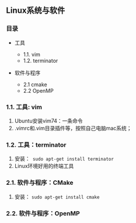 ## Linux系统与软件


### 目录

+ 工具
	+ 1.1. vim
	+ 1.2. terminator

+ 软件与程序
	+ 2.1 cmake	
	+ 2.2 OpenMP


### 1.1. 工具: vim

1. Ubuntu安装vim74：一条命令
2. .vimrc和.vim目录插件等，按照自己电脑mac系统；

###  1.2. 工具：terminator1. 安装：``` sudo apt-get install terminator```
2. Linux环境好用的终端工具### 2.1. 软件与程序：CMake 

1. 安装： ```sudo apt-get install cmake```

### 2.2. 软件与程序：OpenMP 
	



